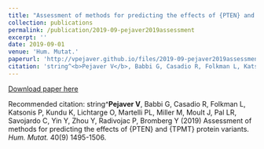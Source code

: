 ```yaml
---
title: "Assessment of methods for predicting the effects of {PTEN} and {TPMT} protein variants"
collection: publications
permalink: /publication/2019-09-pejaver2019assessment
excerpt: ''
date: 2019-09-01
venue: 'Hum. Mutat.'
paperurl: 'http://vpejaver.github.io/files/2019-09-pejaver2019assessment.pdf'
citation: 'string^<b>Pejaver V</b>, Babbi G, Casadio R, Folkman L, Katsonis P, Kundu K, Lichtarge O, Martelli PL, Miller M, Moult J, Pal LR, Savojardo C, Yin Y, Zhou Y, Radivojac P, Bromberg Y (2019) Assessment of methods for predicting the effects of {PTEN} and {TPMT} protein variants. <i>Hum. Mutat.</i> 40(9) 1495-1506.'
---
```

[Download paper here](http://vpejaver.github.io/files/2019-09-pejaver2019assessment.pdf)

Recommended citation: string^<b>Pejaver V</b>, Babbi G, Casadio R, Folkman L, Katsonis P, Kundu K, Lichtarge O, Martelli PL, Miller M, Moult J, Pal LR, Savojardo C, Yin Y, Zhou Y, Radivojac P, Bromberg Y (2019) Assessment of methods for predicting the effects of {PTEN} and {TPMT} protein variants. <i>Hum. Mutat.</i> 40(9) 1495-1506.
